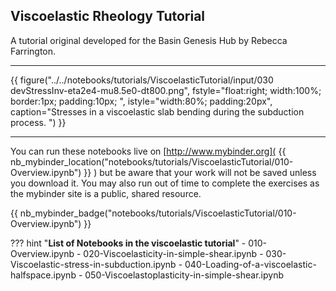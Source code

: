 ##  Viscoelastic Rheology Tutorial

A tutorial original developed for the Basin Genesis Hub by Rebecca Farrington.

---

{{ figure("../../notebooks/tutorials/ViscoelasticTutorial/input/030 devStressInv-eta2e4-mu8.5e0-dt800.png",
  fstyle="float:right; width:100%; border:1px; padding:10px; ",
  istyle="width:80%; padding:20px",
  caption="Stresses in a viscoelastic slab bending during the subduction process. ") }}

---

You can run these notebooks live on [http://www.mybinder.org]( {{    nb_mybinder_location("notebooks/tutorials/ViscoelasticTutorial/010-Overview.ipynb") }} ) but be aware that
your work will not be saved unless you download it. You may also run out of time to complete the
exercises as the mybinder site is a public, shared resource.

 {{ nb_mybinder_badge("notebooks/tutorials/ViscoelasticTutorial/010-Overview.ipynb") }}

??? hint "**List of Notebooks in the viscoelastic tutorial**"
    - 010-Overview.ipynb
    - 020-Viscoelasticity-in-simple-shear.ipynb
    - 030-Viscoelastic-stress-in-subduction.ipynb
    - 040-Loading-of-a-viscoelastic-halfspace.ipynb
    - 050-Viscoelastoplasticity-in-simple-shear.ipynb

